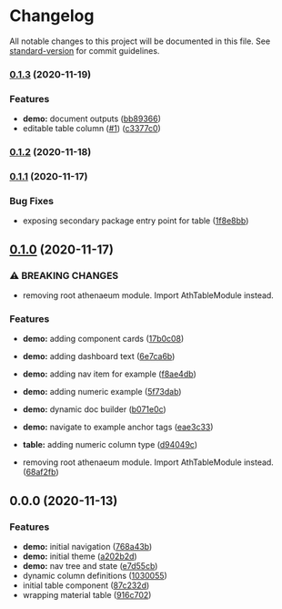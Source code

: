 # Changelog

All notable changes to this project will be documented in this file. See [standard-version](https://github.com/conventional-changelog/standard-version) for commit guidelines.

### [0.1.3](https://github.com/bakesaled/athenaeum/compare/v0.1.2...v0.1.3) (2020-11-19)


### Features

* **demo:** document outputs ([bb89366](https://github.com/bakesaled/athenaeum/commit/bb8936674d34f327c585892a75c5b8cef48952f0))
* editable table column ([#1](https://github.com/bakesaled/athenaeum/issues/1)) ([c3377c0](https://github.com/bakesaled/athenaeum/commit/c3377c08f74c82c323c9324b8ae1c2d3a6c4f6e3))

### [0.1.2](https://github.com/bakesaled/athenaeum/compare/v0.1.1...v0.1.2) (2020-11-18)

### [0.1.1](https://github.com/bakesaled/athenaeum/compare/v0.1.0...v0.1.1) (2020-11-17)


### Bug Fixes

* exposing secondary package entry point for table ([1f8e8bb](https://github.com/bakesaled/athenaeum/commit/1f8e8bbf3968537505fc462a78ac136eb42f344f))

## [0.1.0](https://github.com/bakesaled/athenaeum/compare/v0.0.0...v0.1.0) (2020-11-17)


### ⚠ BREAKING CHANGES

* removing root athenaeum module.  Import AthTableModule instead.

### Features

* **demo:** adding component cards ([17b0c08](https://github.com/bakesaled/athenaeum/commit/17b0c0802547557b3b1fd57c8e85d7c7428d3fef))
* **demo:** adding dashboard text ([6e7ca6b](https://github.com/bakesaled/athenaeum/commit/6e7ca6b3db91ed81984f2838bdb685f1ca33c028))
* **demo:** adding nav item for example ([f8ae4db](https://github.com/bakesaled/athenaeum/commit/f8ae4dbecf87fd463e9d34275fd40f0c515b2ade))
* **demo:** adding numeric example ([5f73dab](https://github.com/bakesaled/athenaeum/commit/5f73dabe4538062bc94938a46571ed6f4c8d7c0d))
* **demo:** dynamic doc builder ([b071e0c](https://github.com/bakesaled/athenaeum/commit/b071e0c4cd424cf5e1b0756b6e072799549d1ffc))
* **demo:** navigate to example anchor tags ([eae3c33](https://github.com/bakesaled/athenaeum/commit/eae3c33b8fb13cdd629f69d1f0134954e0054196))
* **table:** adding numeric column type ([d94049c](https://github.com/bakesaled/athenaeum/commit/d94049ccb23f836eaab208e8548102dd0d4dbf07))


* removing root athenaeum module.  Import AthTableModule instead. ([68af2fb](https://github.com/bakesaled/athenaeum/commit/68af2fbd9767a27c3b4c6b016bc3a081e3316216))

## 0.0.0 (2020-11-13)


### Features

* **demo:** initial navigation ([768a43b](https://github.com/bakesaled/athenaeum/commit/768a43b13b4e7a01d76aec061c4ec55bc7b91c63))
* **demo:** initial theme ([a202b2d](https://github.com/bakesaled/athenaeum/commit/a202b2d5810b5cce0e6415bdb984232a508ec5dc))
* **demo:** nav tree and state ([e7d55cb](https://github.com/bakesaled/athenaeum/commit/e7d55cb8aa71b4cc76c64ec74d1f52de025e6d67))
* dynamic column definitions ([1030055](https://github.com/bakesaled/athenaeum/commit/1030055c4dda6a2a50fac0777064d9fdebcead89))
* initial table component ([87c232d](https://github.com/bakesaled/athenaeum/commit/87c232d896e6e5a2d90c5156ef298b22efd100a4))
* wrapping material table ([916c702](https://github.com/bakesaled/athenaeum/commit/916c702a60b6186f672be6b0650496c7fa3b0228))
